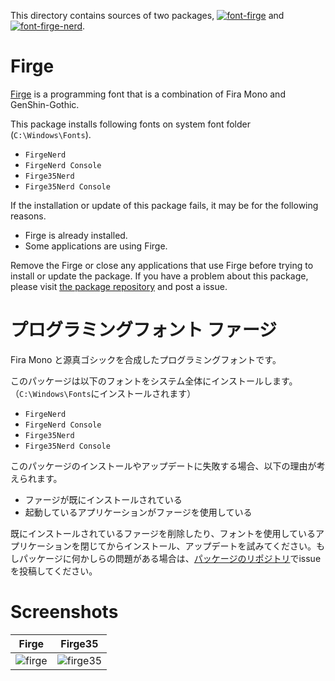 This directory contains sources of two packages, [![font-firge][font-firge_version]][font-firge_package] and [![font-firge-nerd][font-firge-nerd_version]][font-firge-nerd_package].
<!-- First 2 lines are stripped by AU -->
# Firge

[font-firge_version]: https://img.shields.io/chocolatey/v/font-firge.svg?label=font-firge
[font-firge_package]: https://chocolatey.org/packages/font-firge
[font-firge-nerd_version]: https://img.shields.io/chocolatey/v/font-firge.svg?label=font-firge-nerd
[font-firge-nerd_package]: https://chocolatey.org/packages/font-firge-nerd

[Firge](https://github.com/yuru7/Firge) is a programming font that is a combination of Fira Mono and GenShin-Gothic.

This package installs following fonts on system font folder (`C:\Windows\Fonts`).

- `FirgeNerd`
- `FirgeNerd Console`
- `Firge35Nerd`
- `Firge35Nerd Console`

If the installation or update of this package fails, it may be for the following reasons.

- Firge is already installed.
- Some applications are using Firge.

Remove the Firge or close any applications that use Firge before trying to install or update the package. If you have a problem about this package, please visit [the package repository](https://github.com/kai2nenobu/chocolatey-packages/) and post a issue.

# プログラミングフォント ファージ

Fira Mono と源真ゴシックを合成したプログラミングフォントです。

このパッケージは以下のフォントをシステム全体にインストールします。（`C:\Windows\Fonts`にインストールされます）

- `FirgeNerd`
- `FirgeNerd Console`
- `Firge35Nerd`
- `Firge35Nerd Console`

このパッケージのインストールやアップデートに失敗する場合、以下の理由が考えられます。

- ファージが既にインストールされている
- 起動しているアプリケーションがファージを使用している

既にインストールされているファージを削除したり、フォントを使用しているアプリケーションを閉じてからインストール、アップデートを試みてください。もしパッケージに何かしらの問題がある場合は、[パッケージのリポジトリ](https://github.com/kai2nenobu/chocolatey-packages/)でissueを投稿してください。

# Screenshots

| Firge                                                                                                           | Firge35                                                                                                           |
| --------------------------------------------------------------------------------------------------------------- | ----------------------------------------------------------------------------------------------------------------- |
| ![firge](https://user-images.githubusercontent.com/13458509/121860146-87c82880-cd33-11eb-8c8a-3838ec926d69.png) | ![firge35](https://user-images.githubusercontent.com/13458509/121860153-8991ec00-cd33-11eb-90be-3fd23b407d0c.png) |
